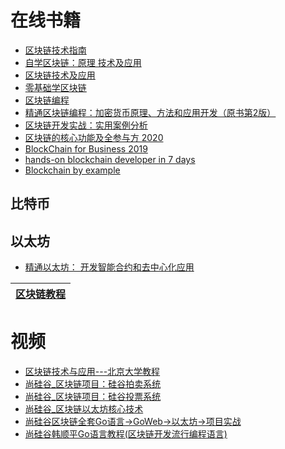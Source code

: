 
# 在线书籍
* [区块链技术指南](https://weread.qq.com/web/reader/49d325505cedc249d6154dbkc81322c012c81e728d9d180)
* [自学区块链：原理 技术及应用](https://weread.qq.com/web/bookDetail/f1832a507193eee0f18ddfd)
* [区块链技术及应用](https://weread.qq.com/web/reader/a8b3275071c2a7cfa8b002e)
* [零基础学区块链](https://weread.qq.com/web/bookDetail/35c3249071db9da035c6099)
* [区块链编程](https://weread.qq.com/web/bookDetail/67532b2071db38b66750e3c)
* [精通区块链编程：加密货币原理、方法和应用开发（原书第2版）](https://weread.qq.com/web/reader/e0932c0071863d0ce099437)
* [区块链开发实战：实用案例分析](https://weread.qq.com/web/reader/f9932260719ad5f3f99f9d3kc81322c012c81e728d9d180)
* [区块链的核心功能及全参与方 2020](https://weread.qq.com/web/reader/7d932a2071dbddc87d91627)
* [BlockChain for Business 2019](https://weread.qq.com/web/bookDetail/ecf32790722ffb6cecfa896)
* [hands-on blockchain developer in 7 days](https://weread.qq.com/web/bookDetail/70232600722ffaec70272ac)
* [Blockchain by example](https://weread.qq.com/web/bookDetail/4fd32540722ffbfc4fdf990)

## 比特币
## 以太坊
* [精通以太坊： 开发智能合约和去中心化应用](https://weread.qq.com/web/reader/c0532740718247c1c0545f7)

[区块链教程](https://www.yiibai.com/blockchain/)|
---|


# 视频
* [区块链技术与应用---北京大学教程](https://www.youtube.com/playlist?list=PLnTPdMjBRmAYehJkVbAXqxO-0cc9ALC6V)
* [尚硅谷_区块链项目：硅谷拍卖系统](https://www.bilibili.com/video/av75662996?from=search&seid=18272263271870877273)
* [尚硅谷_区块链项目：硅谷投票系统](https://www.bilibili.com/video/av75662156?from=search&seid=14417099915885539219)
* [尚硅谷_区块链以太坊核心技术](https://www.bilibili.com/video/av75649294/?spm_id_from=333.788.videocard.4)
* [尚硅谷区块链全套Go语言→GoWeb→以太坊→项目实战](https://www.bilibili.com/video/av75715752/?spm_id_from=333.788.videocard.3)
* [尚硅谷韩顺平Go语言教程(区块链开发流行编程语言)](https://www.bilibili.com/video/av73576628/?spm_id_from=333.788.videocard.7)
